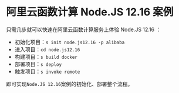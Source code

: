 # 阿里云函数计算 Node.JS 12.16 案例

只需几步就可以快速在阿里云函数计算服务上体验 Node.JS 12.16 ：

- 初始化项目：`s init node.js12.16 -p alibaba`
- 进入项目：`cd node.js12.16`
- 构建项目：`s build docker`
- 部署项目：`s deploy`
- 触发项目：`s invoke remote`

即可实现`Node.JS 12.16`案例的初始化、部署整个流程。